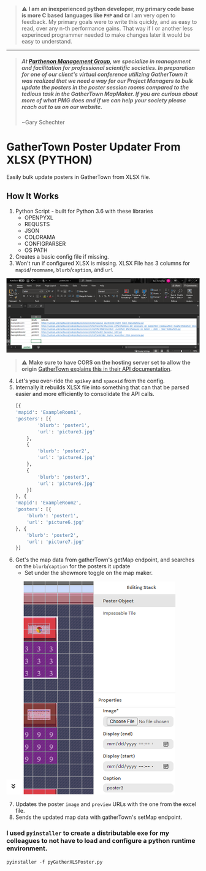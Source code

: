 > :warning: **I am an inexperienced python developer,  my primary code base is more C based languages like `PHP` and `C#`** I am very open to feedback.  My primary goals were to write this quickly, and as easy to read, over any n-th performance gains. That way if I or another less experinced programmer needed to make changes later it would be easy to understand.



 ---
>##### At [Parthenon Management Group](https://parthenonmgmt.com/), we specialize in management and facilitation for professional scientific societies. In preparation for one of our client's virtual conference utilizing GatherTown it was realized that we need a way for our Project Managers to bulk update the posters in the poster session rooms compared to the tedious task in the GatherTown MapMaker. If you are curious about more of what PMG does and if we can help your society please reach out to us on our website.
> ~Gary Schechter



# GatherTown Poster Updater From XLSX (PYTHON)

Easily bulk update posters in GatherTown from XLSX file.

## How It Works

1. Python Script - built for Python 3.6 with these libraries 
    * OPENPYXL
    * REQUSTS
    * JSON
    * COLORAMA
    * CONFIGPARSER
    * OS PATH
2. Creates a basic config file if missing.  
3. Won't run if configured XLSX is missing.  XLSX File has 3 columns for `mapid`/`roomname`, `blurb`/`caption`, and `url`
<img src='excel.PNG'/>

> :warning: **Make sure to have CORS on the hosting server set to allow the origin** [GatherTown explains this in their API documentation](https://www.notion.so/EXTERNAL-Gather-http-API-3bbf6c59325f40aca7ef5ce14c677444#fbba4d665f814186a6c82523203b91af).
4. Let's you over-ride the `apikey` and `spaceid` from the config.
5. Internally it rebuilds XLSX file into something that can that be parsed easier and more efficiently to consolidate the API calls.
    ```python 
    [{
    'mapid': 'ExampleRoom1',
    'posters': [{
            'blurb': 'poster1',
            'url': 'picture3.jpg'
        },
        {
            'blurb': 'poster2',
            'url': 'picture4.jpg'
        },
        {
            'blurb': 'poster3',
            'url': 'picture5.jpg'
        }]
	}, {
    'mapid': 'ExampleRoom2',
    'posters': [{
        'blurb': 'poster1',
        'url': 'picture6.jpg'
    }, {
        'blurb': 'poster2',
        'url': 'picture7.jpg'
    }]
6. Get's the map data from gatherTown's getMap endpoint, and searches on the `blurb`/`caption` for the posters it update
   * Set under the showmore toggle on the map maker.
<img src="gathertownshowmore.PNG"/>
<img src="postercaptionblurb.PNG"/>

7. Updates the poster `image` and `preview` URLs with the one from the excel file.
8. Sends the updated map data with gatherTown's setMap endpoint.

### I used `pyinstaller` to create a distributable exe for my colleagues to not have to load and configure a python runtime environment. ###
    pyinstaller -f pyGatherXLSPoster.py
